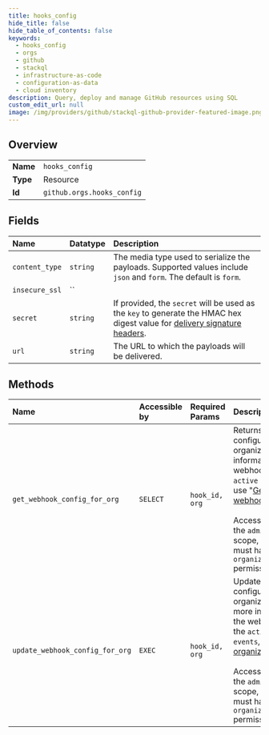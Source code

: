 ```yaml
---
title: hooks_config
hide_title: false
hide_table_of_contents: false
keywords:
  - hooks_config
  - orgs
  - github    
  - stackql
  - infrastructure-as-code
  - configuration-as-data
  - cloud inventory
description: Query, deploy and manage GitHub resources using SQL
custom_edit_url: null
image: /img/providers/github/stackql-github-provider-featured-image.png
---
```

  
    

## Overview
<table><tbody>
<tr><td><b>Name</b></td><td><code>hooks_config</code></td></tr>
<tr><td><b>Type</b></td><td>Resource</td></tr>
<tr><td><b>Id</b></td><td><code>github.orgs.hooks_config</code></td></tr>
</tbody></table>

## Fields
| Name | Datatype | Description |
|:-----|:---------|:------------|
| `content_type` | `string` | The media type used to serialize the payloads. Supported values include `json` and `form`. The default is `form`. |
| `insecure_ssl` | `` |  |
| `secret` | `string` | If provided, the `secret` will be used as the `key` to generate the HMAC hex digest value for [delivery signature headers](https://docs.github.com/webhooks/event-payloads/#delivery-headers). |
| `url` | `string` | The URL to which the payloads will be delivered. |
## Methods
| Name | Accessible by | Required Params | Description |
|:-----|:--------------|:----------------|:------------|
| `get_webhook_config_for_org` | `SELECT` | `hook_id, org` | Returns the webhook configuration for an organization. To get more information about the webhook, including the `active` state and `events`, use "[Get an organization webhook ](/rest/orgs/webhooks#get-an-organization-webhook)."<br /><br />Access tokens must have the `admin:org_hook` scope, and GitHub Apps must have the `organization_hooks:read` permission. |
| `update_webhook_config_for_org` | `EXEC` | `hook_id, org` | Updates the webhook configuration for an organization. To update more information about the webhook, including the `active` state and `events`, use "[Update an organization webhook ](/rest/orgs/webhooks#update-an-organization-webhook)."<br /><br />Access tokens must have the `admin:org_hook` scope, and GitHub Apps must have the `organization_hooks:write` permission. |
